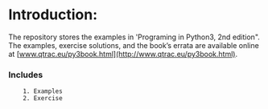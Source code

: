 Introduction:
=============
The repository stores the examples in 'Programing in Python3, 2nd edition".
The examples, exercise solutions, and the book’s errata are available online at 
[www.qtrac.eu/py3book.html](http://www.qtrac.eu/py3book.html).

### Includes
        1. Examples
        2. Exercise


